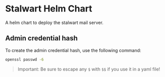 # Stalwart Helm Chart

A helm chart to deploy the stalwart mail server.

## Admin credential hash

To create the admin credential hash, use the following command:

```sh
openssl passwd -6
```

> Important: Be sure to escape any `$` with `$$` if you use it in a yaml file!
